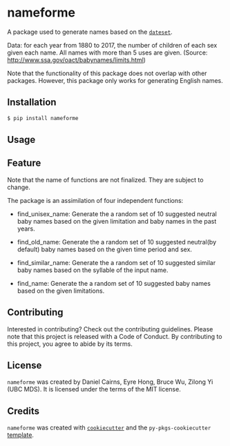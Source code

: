 # nameforme

A package used to generate names based on the [`dateset`](https://raw.githubusercontent.com/rfordatascience/tidytuesday/master/data/2022/2022-03-22/babynames.csv).

Data: for each year from 1880 to 2017, the number of children of each sex given each name. All names with more than 5 uses are given. (Source: http://www.ssa.gov/oact/babynames/limits.html)

Note that the functionality of this package does not overlap with other packages. However, this package only works for generating English names. 

## Installation

```bash
$ pip install nameforme
```

## Usage

## Feature
Note that the name of functions are not finalized. They are subject to change.

The package is an assimilation of four independent functions:

- find_unisex_name: Generate the a random set of 10 suggested neutral baby names based on the given limitation and baby names in the past years.

- find_old_name: Generate the a random set of 10 suggested neutral(by default) baby names based on the given time period and sex.

- find_similar_name: Generate the a random set of 10 suggested similar baby names based on the syllable of the input name. 

- find_name: Generate the a random set of 10 suggested baby names based on the given limitations.

## Contributing

Interested in contributing? Check out the contributing guidelines. Please note that this project is released with a Code of Conduct. By contributing to this project, you agree to abide by its terms.

## License

`nameforme` was created by Daniel Cairns, Eyre Hong, Bruce Wu, Zilong Yi (UBC MDS). It is licensed under the terms of the MIT license.

## Credits

`nameforme` was created with [`cookiecutter`](https://cookiecutter.readthedocs.io/en/latest/) and the `py-pkgs-cookiecutter` [template](https://github.com/py-pkgs/py-pkgs-cookiecutter).
